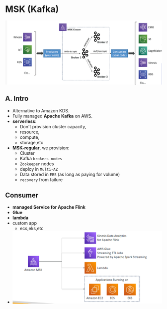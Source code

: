 # MSK (Kafka)
![img_4.png](../99_img/moreSrv/analytics-2/img_4.png)
## A. Intro
- Alternative to Amazon KDS.
- Fully managed **Apache Kafka** on AWS.
- **serverless**: 
  - Don't provision cluster capacity, 
  - resource, 
  - compute, 
  - storage,etc
- **MSK-regular**, we provision:
    - Cluster
    - Kafka `brokers nodes` 
    - `Zookeeper` nodes
    - deploy in `Multi-AZ`
    - Data stored in `EBS` (as long as paying for volume)
    - `recovery` from failure
  
## Consumer 
- **managed Service for Apache Flink**
- **Glue**
- **lambda** 
- custom app
  - ecs,eks,etc
- ![img_6.png](../99_img/moreSrv/analytics-2/img_6.png)



